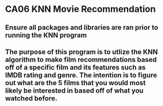 # CA06 KNN Movie Recommendation
## Ensure all packages and libraries are ran prior to running the KNN program 
## The purpose of this program is to utlize the KNN algorithm to make film recommendations based off of a specific film and its features such as IMDB rating and genre. The intention is to figure out what are the 5 films that you would most likely be interested in based off of what you watched before. 
